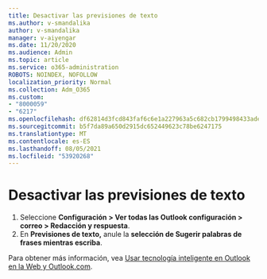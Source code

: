 ```yaml
---
title: Desactivar las previsiones de texto
ms.author: v-smandalika
author: v-smandalika
manager: v-aiyengar
ms.date: 11/20/2020
ms.audience: Admin
ms.topic: article
ms.service: o365-administration
ROBOTS: NOINDEX, NOFOLLOW
localization_priority: Normal
ms.collection: Adm_O365
ms.custom:
- "8000059"
- "6217"
ms.openlocfilehash: df62814d3fcd843faf6c6e1a227963a5c682cb1799498433ade15ab1b9e9a6fe
ms.sourcegitcommit: b5f7da89a650d2915dc652449623c78be6247175
ms.translationtype: MT
ms.contentlocale: es-ES
ms.lasthandoff: 08/05/2021
ms.locfileid: "53920268"
---
```

# <a name="turn-off-text-predictions"></a>Desactivar las previsiones de texto

1. Seleccione **Configuración > Ver todas las Outlook configuración > correo > Redacción y respuesta**.
2. En **Previsiones de texto,** anule la **selección de Sugerir palabras de frases mientras escriba**.

Para obtener más información, vea [Usar tecnología inteligente en Outlook en la Web y Outlook.com](https://support.microsoft.com/office/use-intelligent-technology-in-outlook-on-the-web-and-outlook-com-24b30683-8340-4b69-b8ac-4193ec528a70).